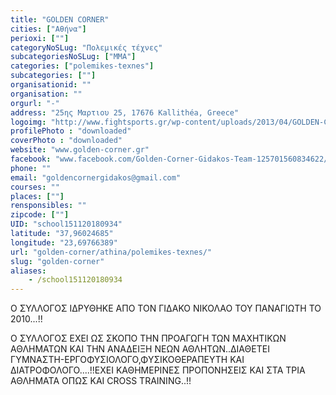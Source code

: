 ```yaml
---
title: "GOLDEN CORNER"
cities: ["Αθήνα"]
perioxi: [""]
categoryNoSLug: "Πολεμικές τέχνες"
subcategoriesNoSLug: ["MMA"]
categories: ["polemikes-texnes"]
subcategories: [""]
organisationid: ""
organisation: ""
orgurl: "-"
address: "25ης Μαρτιου 25, 17676 Kallithéa, Greece"
logoimg: "http://www.fightsports.gr/wp-content/uploads/2013/04/GOLDEN-CORNER.jpg"
profilePhoto : "downloaded"
coverPhoto : "downloaded"
website: "www.golden-corner.gr"
facebook: "www.facebook.com/Golden-Corner-Gidakos-Team-125701560834622/"
phone: ""
email: "goldencornergidakos@gmail.com"
courses: ""
places: [""]
rensponsibles: ""
zipcode: [""]
UID: "school151120180934"
latitude: "37,96024685"
longitude: "23,69766389"
url: "golden-corner/athina/polemikes-texnes/"
slug: "golden-corner"
aliases:
    - /school151120180934
---
```



Ο ΣΥΛΛΟΓΟΣ ΙΔΡΥΘΗΚΕ ΑΠΟ ΤΟΝ ΓΙΔΑΚΟ ΝΙΚΟΛΑΟ ΤΟΥ ΠΑΝΑΓΙΩΤΗ ΤΟ 2010...!!

Ο ΣΥΛΛΟΓΟΣ ΕΧΕΙ ΩΣ ΣΚΟΠΟ ΤΗΝ ΠΡΟΑΓΩΓΗ ΤΩΝ ΜΑΧΗΤΙΚΩΝ ΑΘΛΗΜΑΤΩΝ ΚΑΙ ΤΗΝ ΑΝΑΔΕΙΞΗ ΝΕΩΝ ΑΘΛΗΤΩΝ..ΔΙΑΘΕΤΕΙ ΓΥΜΝΑΣΤΗ-ΕΡΓΟΦΥΣΙΟΛΟΓΟ,ΦΥΣΙΚΟΘΕΡΑΠΕΥΤΗ ΚΑΙ ΔΙΑΤΡΟΦΟΛΟΓΟ....!!ΕΧΕΙ ΚΑΘΗΜΕΡΙΝΕΣ ΠΡΟΠΟΝΗΣΕΙΣ ΚΑΙ ΣΤΑ ΤΡΙΑ ΑΘΛΗΜΑΤΑ ΟΠΩΣ ΚΑΙ CROSS TRAINING..!!